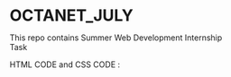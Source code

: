 # OCTANET_JULY
This repo contains Summer Web Development Internship Task

HTML CODE and CSS CODE : 

<!DOCTYPE html>
<html lang="en">
<head>
    <title>Creative Landing Page Using Html and Css</title>
    <style type="text/css">
        *{padding: 0; margin:0; box-sizing: border-box;}
        header{
            width: 100%;
            height: 100vh;
            background-image:linear-gradient(rgba(0,0,0,0.8),rgba(0,0,0,0.2)), url('Agency.jpg');
            background-repeat: no-repeat;
            background-attachment: fixed;
            background-size: 100% 100%;   
            font-family: sans-serif;

        }
        nav{
            width:100%;
            height:100px;
            color:white;
            display: flex;
            justify-content: space-around;
            align-items: center;
        }
        .logo{
            font-size:2em;
            letter-spacing: 2px;
        }
        .menu a{
            text-decoration: none;
            color:white;
            padding: 10px 20px;
            font-size: 20px;
            position: relative;
        }
        .menu a:before{
            content: '';
            position: absolute;
            top: 0;
            left: 0;
            width:0%;
            height:100%;
            border-bottom: 2px solid indianred;
            transition:0.3s linear;
        }
        .menu a:hover:before {
            width: 90%;
        }
        .register a{
            text-decoration: none;
            color:white;
            padding: 10px 20px;
            font-size: 20px;
            background:indianred;
            border-radius: 8px;
            transition:0.4s;
        }
        .register a:hover{
            background: transparent;
            border:1px solid indianred;
        }
        .h-txt{
            max-width:650px;
            position: absolute;
            top: 50%;
            left: 50%;
            transform: translate(-50%,-50%);
            text-align: center;
            color:white;
        }
        .h-txt span{
            letter-spacing: 5px;
        }
        .h-txt h1{
            font-size: 3.5em;
        }
        .h-txt a{
            text-decoration: none;
            background: indianred;
            color: white;
            padding: 10px 20px;
            letter-spacing: 5px;
            transition: 0.4s;
        }
        .h-txt a:hover{
            background: transparent;
            border:1px solid indianred;
        }
    </style>
</head>
<body>
    <header>
        <nav>
            <div class="logo">
                Travel-X
            </div>
            <div class="menu">
                <a href="#">Home</a>
                <a href="#">Hill Stations</a>
                <a href="#">Best Offer</a>
                <a href="#">Our Sites</a>
                <a href="#">Contact</a>
            </div>
            <div class="register">
                <a href="#">Register</a>
            </div>
        </nav>

        <section class="h-txt">
            <span>Enjoy</span>
            <h1>International Travel Agency</h1>
            <br>
            <a href="#">Book your Trip</a>
        </section>
    </header>
</body>
</html>
